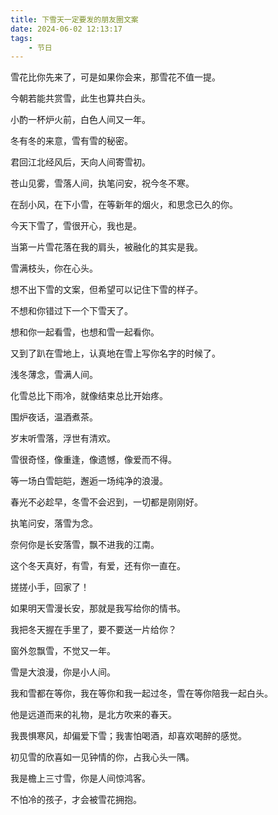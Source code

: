 ```yaml
---
title: 下雪天一定要发的朋友圈文案
date: 2024-06-02 12:13:17
tags:
    - 节日
---
```


雪花比你先来了，可是如果你会来，那雪花不值一提。

今朝若能共赏雪，此生也算共白头。

小酌一杯炉火前，白色人间又一年。

冬有冬的来意，雪有雪的秘密。

君回江北经风后，天向人间寄雪初。

苍山见雾，雪落人间，执笔问安，祝今冬不寒。

在刮小风，在下小雪，在等新年的烟火，和思念已久的你。

今天下雪了，雪很开心，我也是。

当第一片雪花落在我的肩头，被融化的其实是我。

雪满枝头，你在心头。

想不出下雪的文案，但希望可以记住下雪的样子。

不想和你错过下一个下雪天了。

想和你一起看雪，也想和雪一起看你。

又到了趴在雪地上，认真地在雪上写你名字的时候了。

浅冬薄念，雪满人间。

化雪总比下雨冷，就像结束总比开始疼。

围炉夜话，温酒煮茶。

岁末听雪落，浮世有清欢。

雪很奇怪，像重逢，像遗憾，像爱而不得。

等一场白雪皑皑，邂逅一场纯净的浪漫。

春光不必趁早，冬雪不会迟到，一切都是刚刚好。

执笔问安，落雪为念。

奈何你是长安落雪，飘不进我的江南。

这个冬天真好，有雪，有爱，还有你一直在。

搓搓小手，回家了！

如果明天雪漫长安，那就是我写给你的情书。

我把冬天握在手里了，要不要送一片给你？

窗外忽飘雪，不觉又一年。

雪是大浪漫，你是小人间。

我和雪都在等你，我在等你和我一起过冬，雪在等你陪我一起白头。

他是远道而来的礼物，是北方吹来的春天。

我畏惧寒风，却偏爱下雪；我害怕喝酒，却喜欢喝醉的感觉。

初见雪的欣喜如一见钟情的你，占我心头一隅。

我是檐上三寸雪，你是人间惊鸿客。

不怕冷的孩子，才会被雪花拥抱。